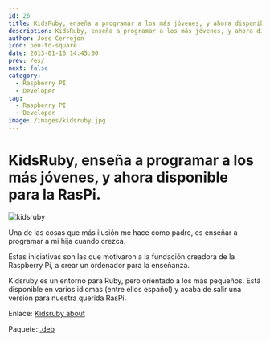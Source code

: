 ```yaml
---
id: 26
title: KidsRuby, enseña a programar a los más jóvenes, y ahora disponible para la RasPi.
description: KidsRuby, enseña a programar a los más jóvenes, y ahora disponible para la RasPi.
author: Jose Cerrejon
icon: pen-to-square
date: 2013-01-16 14:45:00
prev: /es/
next: false
category:
  - Raspberry PI
  - Developer
tag:
  - Raspberry PI
  - Developer
image: /images/kidsruby.jpg
---
```


# KidsRuby, enseña a programar a los más jóvenes, y ahora disponible para la RasPi.

![kidsruby](/images/kidsruby.jpg)

Una de las cosas que más ilusión me hace como padre, es enseñar a programar a mi hija cuando crezca.

Estas iniciativas son las que motivaron a la fundación creadora de la Raspberry Pi, a crear un ordenador para la enseñanza.

Kidsruby es un entorno para Ruby, pero orientado a los más pequeños. Está disponible en varios idiomas (entre ellos español) y acaba de salir una versión para nuestra querida RasPi.

Enlace: [Kidsruby about](http://kidsruby.com/about)

Paquete: [.deb](https://s3.amazonaws.com/kidsruby/raspbian/kidsruby-1.3.2-armv6l.deb)